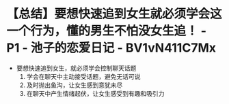 # 【总结】要想快速追到女生就必须学会这一个行为，懂的男生不怕没女生追！ - P1 - 池子的恋爱日记 - BV1vN411C7Mx

-   要想快速追到女生，就必须学会控制聊天话题
    1.  学会在聊天中主动接受话题，避免无话可说
    2.  及时抛出鱼沟，让女生感到意犹未尽
    3.  在聊天中产生情绪起伏，让女生感受到有趣和吸引力